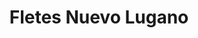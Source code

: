 ---
title: "Fletes Nuevo Lugano"
url: /ciudad-autonoma-de-buenos-aires/fletes-nuevo-lugano/
shop: general
---